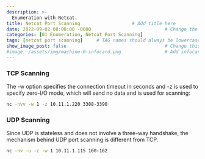 ```yaml
---
description: >-
  Enumeration with Netcat.
title: Netcat Port Scanning                   # Add title here
date: 2022-09-02 08:00:00 -0600                           # Change the date to match completion date
categories: [01 Enumeration, Netcat Port Scanning]                     # Change Templates to Writeup
tags: [netcat port scanning]     # TAG names should always be lowercase; replace template with writeup, and add relevant tags
show_image_post: false                                    # Change this to true
#image: /assets/img/machine-0-infocard.png                # Add infocard image here for post preview image
---
```

### TCP Scanning

The -w option specifies the connection timeout in seconds and -z is used to specify zero-I/O mode, which will send no data and is used for scanning:

```bash
nc -nvv -w 1 -z 10.11.1.220 3388-3390
```

### UDP Scanning
Since UDP is stateless and does not involve a three-way handshake, the mechanism behind UDP port scanning is different from TCP.
```bash
nc -nv -u -z -w 1 10.11.1.115 160-162
```
